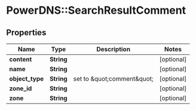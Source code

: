 # PowerDNS::SearchResultComment

## Properties
Name | Type | Description | Notes
------------ | ------------- | ------------- | -------------
**content** | **String** |  | [optional] 
**name** | **String** |  | [optional] 
**object_type** | **String** | set to \&quot;comment\&quot; | [optional] 
**zone_id** | **String** |  | [optional] 
**zone** | **String** |  | [optional] 


